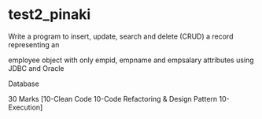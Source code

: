 # test2_pinaki

Write a program to insert, update, search and delete (CRUD) a record representing an

employee object with only empid, empname and empsalary attributes using JDBC and Oracle

Database

30 Marks [10-Clean Code 10-Code Refactoring & Design Pattern 10-Execution]
